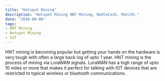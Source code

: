 ```yaml
---
title: "Hotspot Mining"
description: "Hotspot Mining HNT Mining, NodleCash, MatchX."
date: "2016-09-08"
tags:
- HNT Mining
- Hotspot Mining
- IoT
---
```


HNT mining is becoming popular but getting your hands on the hardware is very tough with often a large back log of upto 1 year. HNT mining is the process of mining via LoraWAN signals. LoraWAN has a high range of upto 10 miles or more that makes it perfect for talking with IOT devices that are restricted to typical wireless or bluetooth communications.


